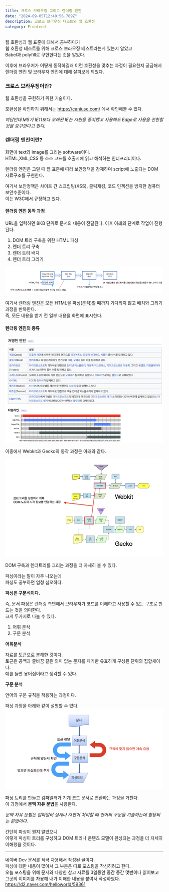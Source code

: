 ```yaml
---
title: 크로스 브라우징 그리고 렌더링 엔진
date: "2024-09-05T12:40:56.789Z"
description: 크로스 브라우징 테스트와 웹 호환성
category: Frontend
---
```


웹 호환성과 웹 표준에 대해서 공부하다가  
웹 호환성 테스트를 위해 크로스 브라우징 테스트라는게 있는지 알았고  
Babel과 polyfill로 구현한다는 것을 알았다.

이후에 브라우저가 어떻게 동작하길래 이런 호환성을 맞추는 과정이 필요한지 궁금해서  
렌더링 엔진 및 브라우저 엔진에 대해 살펴보게 되었다.

### 크로스 브라우징이란?

웹 호환성을 구현하기 위한 기술이다.

호환성을 확인하기 위해서는 https://caniuse.com/ 에서 확인해볼 수 있다.

_여담인데 MS가 IE11보다 오래된 IE는 지원을 중지했고 사용해도 Edge로 사용을 전환할것을 요구한다고 한다._

### 렌더링 엔진이란?

화면에 text와 image를 그리는 software이다.  
HTML,XML,CSS 등 소스 코드를 호출시에 읽고 해석하는 인터프리터이다.

렌더링 엔진은 그릴 때 웹 표준에 따라 보안정책을 강제하며 script에 노출되는 DOM 자료구조를 구현한다.

여기서 보안정책은 사이트 간 스크립팅(XSS), 클릭재킹, 코드 인젝션을 방지한 컴퓨터 보안수준이다.  
이는 W3C에서 규정하고 있다.

#### 렌더링 엔진 동작 과정

URL을 입력하면 8KB 단위로 문서의 내용이 전달된다.
이후 아래의 단계로 작업이 진행된다.

1. DOM 트리 구축을 위한 HTML 파싱
2. 렌더 트리 구축
3. 렌더 트리 배치
4. 렌더 트리 그리기

![Network이미지](../crossbrowsing/render.png)

여기서 렌더링 엔진은 모든 HTML을 파싱(분석)할 때까지 기다리지 않고 배치와 그리기 과정을 반복한다.  
즉, 모든 내용을 받기 전 일부 내용을 화면에 표시한다.

#### 렌더링 엔진의 종류

![Network이미지](../crossbrowsing/renderingEngine.png)

이중에서 Webkit과 Gecko의 동작 과정은 아래와 같다.

![Network이미지](../crossbrowsing/rendering.png)

DOM 구축과 렌더트리를 그리는 과정을 더 자세히 볼 수 있다.

파싱이라는 말이 자주 나오는데  
파싱도 공부하면 엄청 심오하다.

**파싱은 구문석이다.**

즉, 문서 파싱은 렌더링 측면에서 브라우저가 코드를 이해하고 사용할 수 있는 구조로 만드는 것을 의미한다.  
크게 두가지로 나눌 수 있다.

1. 어휘 분석
2. 구문 분석

**어휘분석**

자료를 토큰으로 분해한 것이다.  
토근은 공백과 줄바꿈 같은 의미 없는 문자를 제거한 유효하게 구성된 단위의 집합체이다.  
예를 들면 용어집이라고 생각할 수 있다.

**구문 분석**

언어의 구문 규칙을 적용하는 과정이다.

파싱 과정을 아래와 같이 설명할 수 있다.
![Network이미지](../crossbrowsing/parse.png)

파싱 트리를 만들고 컴파일러가 기계 코드 문서로 변환하는 과정을 거친다.  
이 과정에서 **문맥 자유 문법**을 사용한다.

_문맥 자유 문법은 컴파일러 설계나 자연어 처리할 때 언어의 구문을 기술하는데 활용되는 문법이다._

간단히 파싱이 뭔지 알았으니  
이렇게 파싱이 트리를 구성하고 DOM 트리나 콘텐츠 모델이 완성되는 과정을 더 자세히 이해했을 것이다.

---

네이버 Dev 문서를 적극 차용해서 작성된 글이다.  
파싱에 대한 내용이 많아서 그 부분은 따로 포스팅을 작성하려고 한다.  
오늘 포스팅을 위해 문서와 다양한 참고 자료를 3일동안 중간 중간 몇번이나 읽어보고 그곳의 이미지를 차용해 내가 이해한 내용을 붙여서 작성하였다.
https://d2.naver.com/helloworld/59361
